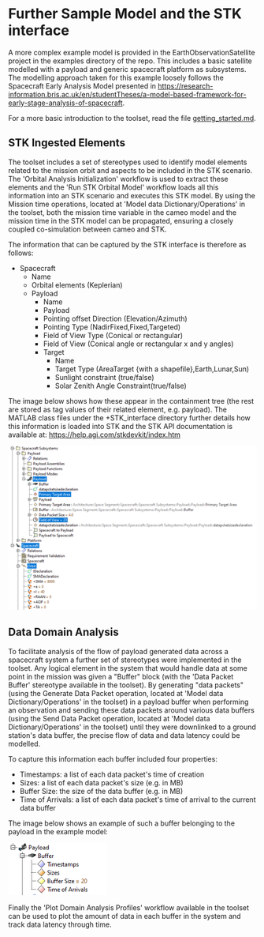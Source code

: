 # Further Sample Model and the STK interface
A more complex example model is provided in the EarthObservationSatellite project in the examples directory of the repo. This includes a basic satellite modelled with a payload and generic spacecraft platform as subsystems. The modelling approach taken for this example loosely follows the Spacecraft Early Analysis Model presented in https://research-information.bris.ac.uk/en/studentTheses/a-model-based-framework-for-early-stage-analysis-of-spacecraft. 

For a more basic introduction to the toolset, read the file [getting_started.md](getting_started.md).

## STK Ingested Elements
The toolset includes a set of stereotypes used to identify model elements related to the mission orbit and aspects to be included in the STK scenario. The 'Orbital Analysis Initialization' workflow is used to extract these elements and the 'Run  STK Orbital Model' workflow loads all this information into an STK scenario and executes this STK model. By using the Mission time operations, located at 'Model data Dictionary/Operations' in the toolset, both the mission time variable in the cameo model and the mission time in the STK model can be propagated, ensuring a closely coupled co-simulation between cameo and STK.

The information that can be captured by the STK interface is therefore as follows:
- Spacecraft
    - Name
    - Orbital elements (Keplerian)
    - Payload
        - Name
        - Payload
        - Pointing offset Direction (Elevation/Azimuth)
        - Pointing Type (NadirFixed,Fixed,Targeted)
        - Field of View Type (Conical or rectangular)
        - Field of View (Conical angle or rectangular x and y angles)
        - Target
            - Name
            - Target Type (AreaTarget {with a shapefile},Earth,Lunar,Sun)
            - Sunlight constraint (true/false)
            - Solar Zenith Angle Constraint(true/false)

The image below shows how these appear in the containment tree (the rest are stored as tag values of their related element, e.g. payload). The MATLAB class files under the +STK_interface directory further details how this information is loaded into STK and the STK API documentation is available at: https://help.agi.com/stkdevkit/index.htm

![stkelements](images/Picture18.png)

## Data Domain Analysis
To facilitate analysis of the flow of payload generated data across a spacecraft system a further set of stereotypes were implemented in the toolset. Any logical element in the system that would handle data at some point in the mission was given a "Buffer" block (with the 'Data Packet Buffer' stereotype available in the toolset). By generating "data packets" (using the Generate Data Packet operation, located at 'Model data Dictionary/Operations' in the toolset) in a payload buffer when performing an observation and sending these data packets around various data buffers (using the Send Data Packet operation, located at 'Model data Dictionary/Operations' in the toolset) until they were downlinked to a ground station's data buffer, the precise flow of data and data latency could be modelled.

To capture this information each buffer included four properties:
- Timestamps: a list of each data packet's time of creation
- Sizes: a list of each data packet's size (e.g. in MB)
- Buffer Size: the size of the data buffer (e.g. in MB)
- Time of Arrivals: a list of each data packet's time of arrival to the current data buffer

The image below shows an example of such a buffer belonging to the payload in the example model:

![databuffer](images/Picture19.png)

Finally the 'Plot Domain Analysis Profiles' workflow available in the toolset can be used to plot the amount of data in each buffer in the system and track data latency through time.

